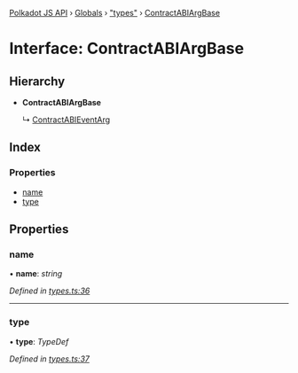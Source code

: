 [Polkadot JS API](../README.md) › [Globals](../globals.md) › ["types"](../modules/_types_.md) › [ContractABIArgBase](_types_.contractabiargbase.md)

# Interface: ContractABIArgBase

## Hierarchy

* **ContractABIArgBase**

  ↳ [ContractABIEventArg](_types_.contractabieventarg.md)

## Index

### Properties

* [name](_types_.contractabiargbase.md#name)
* [type](_types_.contractabiargbase.md#type)

## Properties

###  name

• **name**: *string*

*Defined in [types.ts:36](https://github.com/polkadot-js/api/blob/75220eb54f/packages/api-contract/src/types.ts#L36)*

___

###  type

• **type**: *TypeDef*

*Defined in [types.ts:37](https://github.com/polkadot-js/api/blob/75220eb54f/packages/api-contract/src/types.ts#L37)*
